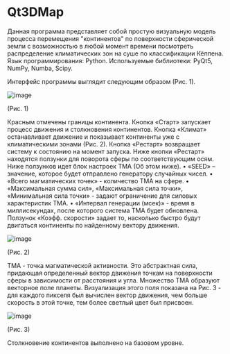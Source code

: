 # Qt3DMap

Данная программа представляет собой простую визуальную модель процесса перемещения "континентов" по поверхности сферической земли с возможностью в любой момент времени посмотреть распределение климатических зон на суше по классификации Кёппена. 
Язык программирования: Python.
Используемые библиотеки: PyQt5, NumPy, Numba, Scipy.

Интерфейс программы выглядит следующим образом (Рис. 1).

![image](https://user-images.githubusercontent.com/88488743/176865879-d6757707-da5a-4670-9e4f-5a8aaa3c04d2.png)

(Рис. 1)

Красным отмечены границы континента. 
Кнопка «Старт» запускает процесс движения и столкновения континентов. Кнопка «Климат» останавливает движение и показывает континенты уже с климатическими зонами (Рис. 2). Кнопка «Рестарт» возвращает систему к состоянию на момент запуска. 
Ниже кнопки «Рестарт» находятся ползунки для поворота сферы по соответствующим осям. 
Ниже ползунков идет блок настроек ТМА (Об этом ниже).
• «SEED» – значение, которое будет отправлено генератору случайных чисел.
• «Всего магматических точек» - количество ТМА на сфере. 
• «Максимальная сумма сил», «Максимальная сила точки», «Минимальная сила точки» - задают ограничение для силовых характеристик ТМА.
• «Интервал генерации (мсек)» - время в миллисекундах, после которого система ТМА будет обновлена. 
Ползунок «Коэфф. скорости» задает то, насколько быстро будут двигаться континенты по найденному вектору движения. 

![image](https://user-images.githubusercontent.com/88488743/176869987-f1a97c4c-0ead-4f66-a4b4-97962887c97c.png)

(Рис. 2)

ТМА - точка магматической активности. Это абстрактная сила, придающая определенный вектор движения точкам на поверхности сферы в зависимости от расстояния и угла. Множество ТМА образуют векторное поле планеты. Визуализация этого поля показана на Рис. 3 - для каждого пикселя был вычислен вектор движения, чем больше скорость в этой точке, тем более светлый цвет был присвоен. 

![image](https://user-images.githubusercontent.com/88488743/176870563-4092ec50-37c1-4f5f-a86c-5dc094b9abf3.png)

(Рис. 3)

Столкновение континентов выполнено на базовом уровне.
